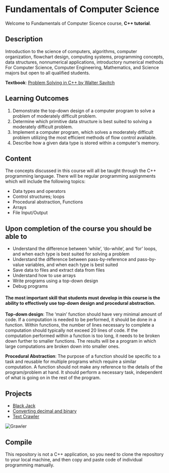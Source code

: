# Fundamentals of Computer Science

Welcome to Fundamentals of Computer Sicence course, **C++ tutorial**.

## Description

Introduction to the science of computers, algorithms, computer organization, flowchart design, computing systems, programming concepts, data structures, nonnumerical applications, introductory numerical methods For Computer Science, Computer Engineering, Mathematics, and Science majors but open to all qualified students.

**Textbook**: [Problem Solving in C++ by Walter Savitch](./ProblemSolvingwithC++.pdf)

## Learning Outcomes
1. Demonstrate the top-down design of a computer program to solve a problem of moderately difficult problem.
2. Determine which primitive data structure is best suited to solving a moderately difficult problem.
3. Implement a computer program, which solves a moderately difficult problem utilizing the most efficient methods of flow control available.
4. Describe how a given data type is stored within a computer's memory.

## Content
The concepts discussed in this course will all be taught through the C++ programming language. There will be regular programming assignments which will include the following topics:
  - Data types and operators
  - Control structures; loops
  - Procedural abstraction, Functions
  - Arrays
  - File Input/Output
  
## Upon completion of the course you should be able to
  - Understand the difference between ‘while’, ‘do-while’, and ‘for’ loops, and when each type is best suited for solving a problem
  - Understand the difference between pass-by-reference and pass-by-value variables, and when each type is best suited
  - Save data to files and extract data from files
  - Understand how to use arrays
  - Write programs using a top-down design
  - Debug programs

#### The most important skill that students must develop in this course is the ability to effectively use top-down design and procedural abstraction.

**Top-down design**: The ‘main’ function should have very minimal amount of code. If a computation is needed to be performed, it should be done in a function. Within functions, the number of lines necessary to complete a computation should typically not exceed 20 lines of code. If the computation performed within a function is too long, it needs to be broken down further to smaller functions. The results will be a program in which large computations are broken down into smaller ones.

**Procedural Abstraction**: The purpose of a function should be specific to a task and reusable for multiple programs which require a similar computation. A function should not make any reference to the details of the program/problem at hand. It should perform a necessary task, independent of what is going on in the rest of the program.

## Projects

- [Black Jack](https://github.com/zhongqi1112/Fundamentals-of-Computer-Science/tree/master/Ch03MoreFlowofControl/3_8_BlackJack)
- [Converting decimal and binary](https://github.com/zhongqi1112/Fundamentals-of-Computer-Science/tree/master/Ch05FunctionsForAllSubtasks)
- [Text Crawler](https://github.com/zhongqi1112/Fundamentals-of-Computer-Science/tree/master/Ch07Arrays/TokenizerGetNextToken)

![Grawler](http://zhongqi1112.me/Fundamentals-of-Computer-Science/Ch07Arrays/TokenizerGetNextToken/tokenizer_getnexttoken.jpg.jpg)

## Compile

This repository is not a C++ application, so you need to clone the repository to your local machine, and then copy and paste code of individual programming manually.
